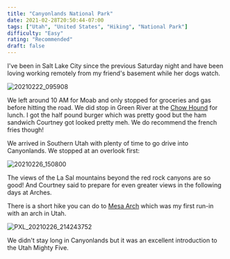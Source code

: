 ```yaml
---
title: "Canyonlands National Park"
date: 2021-02-28T20:50:44-07:00
tags: ["Utah", "United States", "Hiking", "National Park"]
difficulty: "Easy"
rating: "Recommended"
draft: false
---
```


I've been in Salt Lake City since the previous Saturday night and have been loving working remotely from my friend's basement while her dogs watch.

![20210222_095908](/images/20210222_095908.png)

We left around 10 AM for Moab and only stopped for groceries and gas before hitting the road. We did stop in Green River at the [Chow Hound](https://goo.gl/maps/78yoNAmF3jVuwxSt8) for lunch. I got the half pound burger which was pretty good but the ham sandwich Courtney got looked pretty meh. We do recommend the french fries though!

We arrived in Southern Utah with plenty of time to go drive into Canyonlands. We stopped at an overlook first:

![20210226_150800](/images/20210226_150800.png)

The views of the La Sal mountains beyond the red rock canyons are so good! And Courtney said to prepare for even greater views in the following days at Arches.

There is a short hike you can do to [Mesa Arch](https://www.nps.gov/thingstodo/cany-mesa-arch.htm) which was my first run-in with an arch in Utah.

![PXL_20210226_214243752](/images/PXL_20210226_214243752.jpg)

We didn't stay long in Canyonlands but it was an excellent introduction to the Utah Mighty Five.
